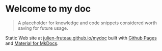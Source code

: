 # Welcome to my doc

> A placeholder for knowledge and code snippets considered worth saving for future usage.

Static Web site at [julien-fruteau.github.io/mydoc](https://julien-fruteau.github.io/mydoc/) built with [Github Pages](https://pages.github.com/) and [Material for MkDocs](https://squidfunk.github.io/mkdocs-material/).

